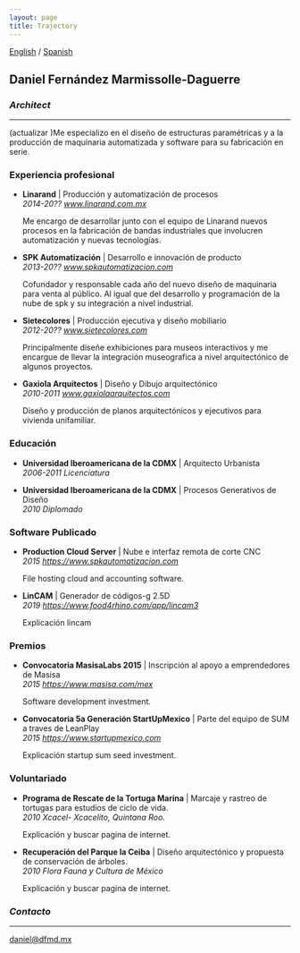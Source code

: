 ```yaml
---
layout: page
title: Trajectory
---
```


[English](/cv-en) / [Spanish](/cv-sp)
## Daniel Fernández Marmissolle-Daguerre
### *Architect*

---

(actualizar )Me especializo en el diseño de estructuras paramétricas y a la producción de maquinaria automatizada y software  para su fabricación en serie.

###  Experiencia profesional

  - **Linarand** | Producción y automatización de procesos   
  *2014-20?? www.linarand.com.mx*

    Me encargo de desarrollar junto con el equipo de Linarand nuevos procesos en la fabricación de bandas industriales que involucren automatización y nuevas tecnologías.

  - **SPK Automatización** | Desarrollo e innovación de producto   
  *2013-20?? www.spkautomatizacion.com*

    Cofundador y  responsable cada año del nuevo diseño de maquinaria para venta al público. Al igual que del desarrollo y programación de la nube de spk y su integración a nivel industrial.

  - **Sietecolores** | Producción ejecutiva y diseño mobiliario   
  *2012-20?? www.sietecolores.com*

    Principalmente diseñe exhibiciones para museos interactivos y me encargue de llevar la integración museografica a nivel arquitectónico de algunos proyectos.

  - **Gaxiola Arquitectos** | Diseño y Dibujo arquitectónico   
  *2010-2011 www.gaxiolaarquitectos.com*

    Diseño y producción de planos arquitectónicos y ejecutivos para vivienda unifamiliar.


### Educación

  - **Universidad Iberoamericana de la CDMX** | Arquitecto Urbanista   
  *2006-2011 Licenciatura*

  - **Universidad Iberoamericana de la CDMX** | Procesos Generativos de Diseño   
  *2010 Diplomado*

### Software Publicado

  - **Production Cloud Server** | Nube e interfaz remota de corte CNC   
  *2015 https://www.spkautomatizacion.com*

    File hosting cloud and accounting software.

  - **LinCAM** | Generador de códigos-g 2.5D   
  *2019 https://www.food4rhino.com/app/lincam3*

    Explicación lincam

### Premios

  - **Convocatoria MasisaLabs 2015** | Inscripción al apoyo a emprendedores de Masisa   
  *2015 https://www.masisa.com/mex*

    Software development investment.

  - **Convocatoria 5a Generación StartUpMexico** | Parte del equipo de SUM a traves de LeanPlay   
  *2015 https://www.startupmexico.com*

    Explicación startup sum seed investment.

### Voluntariado

  - **Programa de Rescate de la Tortuga Marina** | Marcaje y rastreo de tortugas para estudios de ciclo de vida.   
  *2010  Xcacel- Xcacelito, Quintana Roo.*

    Explicación y buscar pagina de internet.

  - **Recuperación del Parque la Ceiba** | Diseño arquitectónico y propuesta de conservación de árboles.   
  *2010 Flora Fauna y Cultura de México*

      Explicación y buscar pagina de internet.

### *Contacto*
---
daniel@dfmd.mx

